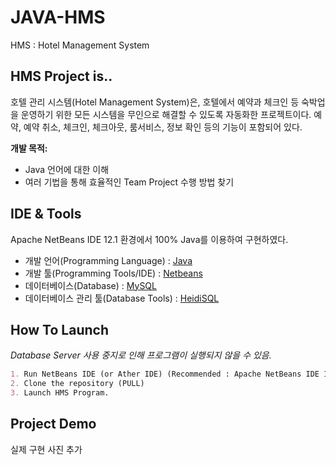 # JAVA-HMS
HMS : Hotel Management System

<!-- ABOUT THE PROJECT -->
## HMS Project is..

호텔 관리 시스템(Hotel Management System)은, 호텔에서 예약과 체크인 등 숙박업을
운영하기 위한 모든 시스템을 무인으로 해결할 수 있도록 자동화한 프로젝트이다.
예약, 예약 취소, 체크인, 체크아웃, 룸서비스, 정보 확인 등의 기능이 포함되어 있다.

**개발 목적:**
* Java 언어에 대한 이해
* 여러 기법을 통해 효율적인 Team Project 수행 방법 찾기


## IDE & Tools

Apache NetBeans IDE 12.1 환경에서 100% Java를 이용하여 구현하였다.
* 개발 언어(Programming Language) : [Java](https://www.java.com)
* 개발 툴(Programming Tools/IDE) : [Netbeans](https://netbeans.apache.org)
* 데이터베이스(Database) : [MySQL](https://www.mysql.com)
* 데이터베이스 관리 툴(Database Tools) : [HeidiSQL](https://www.heidisql.com)


## How To Launch

*Database Server 사용 중지로 인해 프로그램이 실행되지 않을 수 있음.*
```markdown
1. Run NetBeans IDE (or Ather IDE) (Recommended : Apache NetBeans IDE 11.3)
2. Clone the repository (PULL)
3. Launch HMS Program.
```


<!-- USAGE EXAMPLES -->
## Project Demo

실제 구현 사진 추가
